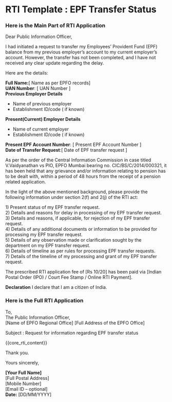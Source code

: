 # RTI Template : EPF Transfer Status

<!-- START Main Part of RTI Application -->
### Here is the Main Part of RTI Application

Dear Public Information Officer,

I had initiated a request to transfer my Employees’ Provident Fund (EPF) balance from my previous employer’s account to my current employer’s account. However, the transfer has not been completed, and I have not received any clear update regarding the delay.

Here are the details:

**Full Name:**\[ Name as per EPFO records\]  
**UAN Number**: \[ UAN Number \]  
**Previous Employer Details** 

- Name of previous employer  
- Establishment ID/code ( if known)

**Present(Current) Employer Details** 

- Name of current employer  
- Establishment ID/code ( if known)

**Present EPF Account Number**:  \[ Present EPF Account Number \]  
**Date of Transfer Request**:\[ Date of  EPF transfer request \]

As per the order of the Central Information Commission in case titled V.Vaidyanathan vs PIO, EPFO Mumbai bearing no. CIC/BS/C/2014/000321, it has been held that any grievance and/or information relating to pension has to be dealt with, within a period of 48 hours from the receipt of a pension related application.

In the light of the above mentioned background, please provide the following information under section 2(f) and 2(j) of the RTI act:

1\) Present status of my EPF transfer request.  
2\) Details and reasons for delay in processing of my EPF transfer request.  
3\) Details and reasons, if applicable, for rejection of my EPF transfer request.  
4\) Details of any additional documents or information to be provided for processing my EPF transfer request.  
5\) Details of any observation made or clarification sought by the department on my EPF transfer request.  
6\) Details of timeline as per rules for processing EPF transfer requests.  
7\) Details of the timeline of my processing and grant of my EPF transfer request.

The prescribed RTI application fee of \[Rs 10/20\] has been paid via \[Indian Postal Order (IPO) / Court Fee Stamp / Online RTI Payment\].

**Declaration** I declare that I am a citizen of India.

<!-- END OF Main Part of RTI Application -->

### Here is the Full RTI Application

To,  
The Public Information Officer,  
[Name of EPFO Regional Office]
[Full Address of the EPFO Office]

Subject :  Request for information regarding EPF transfer status

{{core_rti_content}}

Thank you.

Yours sincerely,

**\[Your Full Name\]**  
[Full Postal Address]  
[Mobile Number]  
[Email ID – optional]  
**Date:** \[DD/MM/YYYY\]
